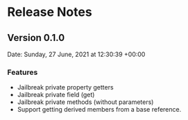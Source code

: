 # Release Notes

## Version 0.1.0

Date: Sunday, 27 June, 2021 at 12:30:39 +00:00

### Features

- Jailbreak private property getters
- Jailbreak private field (get)
- Jailbreak private methods (without parameters)
- Support getting derived members from a base reference.


